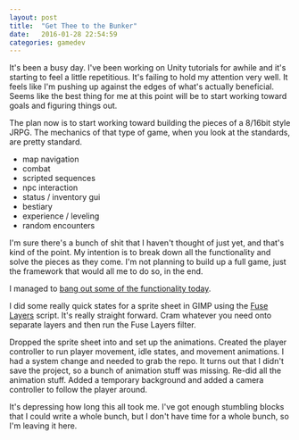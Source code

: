 ```yaml
---
layout: post
title:  "Get Thee to the Bunker"
date:   2016-01-28 22:54:59
categories: gamedev  
---
```


It's been a busy day. I've been working on Unity tutorials for awhile and it's starting to feel a little repetitious. It's failing to hold my attention very well. It feels like I'm pushing up against the edges of what's actually beneficial. Seems like the best thing for me at this point will be to start working toward goals and figuring things out.

The plan now is to start working toward building the pieces of a 8/16bit style JRPG. The mechanics of that type of game, when you look at the standards, are pretty standard.

* map navigation
* combat
* scripted sequences
* npc interaction
* status / inventory gui
* bestiary
* experience / leveling
* random encounters

I'm sure there's a bunch of shit that I haven't thought of just yet, and that's kind of the point. My intention is to break down all the functionality and solve the pieces as they come. I'm not planning to build up a full game, just the framework that would all me to do so, in the end.

I managed to [bang out some of the functionality today](https://github.com/dshute/GetTheeTTB).

I did some really quick states for a sprite sheet in GIMP using the [Fuse Layers](http://registry.gimp.org/node/25129) script. It's really straight forward. Cram whatever you need onto separate layers and then run the Fuse Layers filter.

Dropped the sprite sheet into and set up the animations. Created the player controller to run player movement, idle states, and movement animations. I had a system change and needed to grab the repo. It turns out that I didn't save the project, so a bunch of animation stuff was missing. Re-did all the animation stuff. Added a temporary background and added a camera controller to follow the player around.

It's depressing how long this all took me. I've got enough stumbling blocks that I could write a whole bunch, but I don't have time for a whole bunch, so I'm leaving it here.
